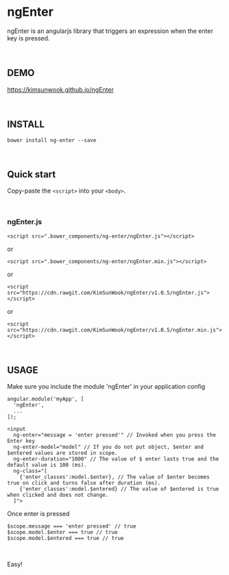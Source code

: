 ngEnter
=======

ngEnter is an angularjs library that triggers an expression when the enter key is pressed.

<br/>

DEMO
-------
https://kimsunwook.github.io/ngEnter

<br/>

INSTALL
-------

```
bower install ng-enter --save
```

<br/>

Quick start
-------
Copy-paste the ```<script>``` into your ```<body>```.

<br/>

### ngEnter.js

```
<script src=".bower_components/ng-enter/ngEnter.js"></script>
```
or
```
<script src=".bower_components/ng-enter/ngEnter.min.js"></script>
```
or
```
<script src="https://cdn.rawgit.com/KimSunWook/ngEnter/v1.0.5/ngEnter.js"></script>
```
or
```
<script src="https://cdn.rawgit.com/KimSunWook/ngEnter/v1.0.5/ngEnter.min.js"></script>
```

<br/>

USAGE
-----

Make sure you include the module 'ngEnter' in your application config

```
angular.module('myApp', [
  'ngEnter',
  ...
]);
```

```
<input
  ng-enter="message = 'enter pressed'" // Invoked when you press the Enter key
  ng-enter-model="model" // If you do not put object, $enter and $entered values ​​are stored in scope.
  ng-enter-duration="1000" // The value of $ enter lasts true and the default value is 100 (ms).
  ng-class="[
    {'enter_classes':model.$enter}, // The value of $enter becomes true on click and turns false after duration (ms).
    {'enter_classes':model.$entered} // The value of $entered is true when clicked and does not change.
  ]">
```

Once enter is pressed

```
$scope.message === 'enter pressed' // true
$scope.model.$enter === true // true
$scope.model.$entered === true // true
```

<br/>

Easy!

